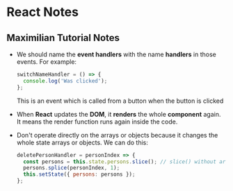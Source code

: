 # React Notes

## Maximilian Tutorial Notes

- We should name the **event handlers** with the name **handlers** in those events. For example:

  ```javascript
  switchNameHandler = () => {
    console.log('Was clicked');
  };
  ```

  This is an event which is called from a button when the button is clicked

- When **React** updates the **DOM**, it **renders** the whole **component** again. It means the render function runs again inside the code.

- Don't operate directly on the arrays or objects because it changes the whole state arrays or objects. We can do this:

  ```javascript
  deletePersonHandler = personIndex => {
    const persons = this.state.persons.slice(); // slice() without arguments copies the whole array
    persons.splice(personIndex, 1);
    this.setState({ persons: persons });
  };
  ```
